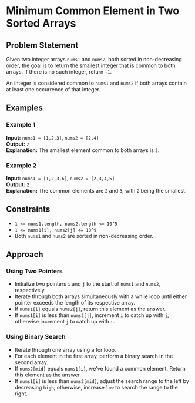 # Minimum Common Element in Two Sorted Arrays

## Problem Statement

Given two integer arrays `nums1` and `nums2`, both sorted in non-decreasing order, the goal is to return the smallest integer that is common to both arrays. If there is no such integer, return `-1`.

An integer is considered common to `nums1` and `nums2` if both arrays contain at least one occurrence of that integer.

## Examples

### Example 1

**Input:** `nums1 = [1,2,3]`, `nums2 = [2,4]`  
**Output:** `2`  
**Explanation:** The smallest element common to both arrays is `2`.

### Example 2

**Input:** `nums1 = [1,2,3,6]`, `nums2 = [2,3,4,5]`  
**Output:** `2`  
**Explanation:** The common elements are `2` and `3`, with `2` being the smallest.

## Constraints

- `1 <= nums1.length, nums2.length <= 10^5`
- `1 <= nums1[i], nums2[j] <= 10^9`
- Both `nums1` and `nums2` are sorted in non-decreasing order.

## Approach

### Using Two Pointers

- Initialize two pointers `i` and `j` to the start of `nums1` and `nums2`, respectively.
- Iterate through both arrays simultaneously with a while loop until either pointer exceeds the length of its respective array.
- If `nums1[i]` equals `nums2[j]`, return this element as the answer.
- If `nums1[i]` is less than `nums2[j]`, increment `i` to catch up with `j`, otherwise increment `j` to catch up with `i`.

### Using Binary Search

- Iterate through one array using a for loop.
- For each element in the first array, perform a binary search in the second array.
- If `nums2[mid]` equals `nums1[i]`, we've found a common element. Return this element as the answer.
- If `nums1[i]` is less than `nums2[mid]`, adjust the search range to the left by decreasing `high`; otherwise, increase `low` to search the range to the right.